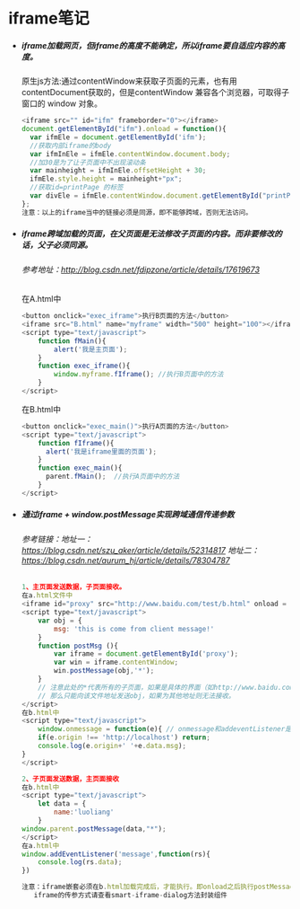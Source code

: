 # iframe笔记

- ##### iframe加载网页，但iframe的高度不能确定，所以iframe要自适应内容的高度。

  原生js方法:通过contentWindow来获取子页面的元素，也有用contentDocument获取的，但是contentWindow 兼容各个浏览器，可取得子窗口的 window 对象。

  ```js
  <iframe src="" id="ifm" frameborder="0"></iframe>
  document.getElementById("ifm").onload = function(){
  	var ifmEle = document.getElementById('ifm');
  	//获取内部iframe的body
  	var ifmInEle = ifmEle.contentWindow.document.body;
  	//加30是为了让子页面中不出现滚动条
  	var mainheight = ifmInEle.offsetHeight + 30;
  	ifmEle.style.height = mainheight+"px";
  	//获取id=printPage 的标签
  	var divEle = ifmEle.contentWindow.document.getElementById("printPage") 
  };
  注意：以上的iframe当中的链接必须是同源，即不能够跨域，否则无法访问。
  ```

- ##### iframe跨域加载的页面，在父页面是无法修改子页面的内容。而非要修改的话，父子必须同源。

  ###### 参考地址：http://blog.csdn.net/fdipzone/article/details/17619673
  
  在A.html中
  
  ```js
  <button onclick="exec_iframe">执行B页面的方法</button>
  <iframe src="B.html" name="myframe" width="500" height="100"></iframe>
  <script type="text/javascript">
      function fMain(){
          alert('我是主页面');
      }
      function exec_iframe(){
          window.myframe.fIframe(); //执行B页面中的方法
      }
  </script>
  ```
  
  在B.html中
  
  ```js
  <button onclick="exec_main()">执行A页面的方法</button>
  <script type="text/javascript">
      function fIframe(){
  		alert('我是iframe里面的页面');
      }
      function exec_main(){
  		parent.fMain();  //执行A页面中的方法
      }
  </script>
  ```

- ##### 通过iframe + window.postMessage实现跨域通信传递参数

  ###### 参考链接：地址一：https://blog.csdn.net/szu_aker/article/details/52314817 地址二：https://blog.csdn.net/aurum_hj/article/details/78304787

  ```js
  1、主页面发送数据，子页面接收。
  在a.html文件中
  <iframe id="proxy" src="http://www.baidu.com/test/b.html" onload = "postMsg()"></iframe>
  <script type="text/javascript">
      var obj = {
          msg: 'this is come from client message!'
      }
      function postMsg (){
          var iframe = document.getElementById('proxy');
          var win = iframe.contentWindow;
          win.postMessage(obj,'*');
      }
      // 注意此处的*代表所有的子页面，如果是具体的界面（如http://www.baidu.com/test/b.html）。
      // 那么只能向该文件地址发送obj，如果为其他地址则无法接收。
  </script>
  在b.html中
  <script type="text/javascript">
      window.onmessage = function(e){ // onmessage和addeventListener是一样的
      if(e.origin !== 'http://localhost') return;
      console.log(e.origin+' '+e.data.msg);
  }
  </script>
  
  2、子页面发送数据，主页面接收
  在b.html中
  <script type="text/javascript">
      let data = {
          name:'luoliang'
      }
  window.parent.postMessage(data,"*");
  </script>
  在a.html中
  window.addEventListener('message',function(rs){
      console.log(rs.data);
  })
  
  注意：iframe嵌套必须在b.html加载完成后，才能执行。即onload之后执行postMessage方法。
  	 iframe的传参方式请查看smart-iframe-dialog方法封装组件
  ```

  


